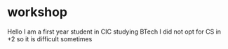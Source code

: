 # workshop
Hello
I am a first year student in CIC studying BTech
I did not opt for CS in +2 so it is difficult sometimes
